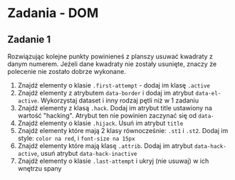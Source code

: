 # Zadania - DOM

## Zadanie 1
Rozwiązując kolejne punkty powinieneś z planszy usuwać kwadraty z danym numerem.
Jeżeli dane kwadraty nie zostały usunięte, znaczy że polecenie nie zostało dobrze wykonane.

1. Znajdź elementy o klasie `.first-attempt` - dodaj im klasę `.active`
2. Znajdź elementy z atrybutem `data-border` i dodaj im atrybut `data-el-active`. Wykorzystaj dataset i inny rodzaj pętli niż w 1 zadaniu
3. Znajdź elementy z klasą `.hack`. Dodaj im atrybut title ustawiony na wartość "hacking". Atrybut ten nie powinien zaczynać się od `data-`
4. Znajdź elementy o klasie `.hijack`. Usuń im atrybut `title`
5. Znajdź elementy które mają 2 klasy równocześnie: `.st1` i `.st2`. Dodaj im style: `color na red`, i `font-size na 15px`
6. Znajdź elementy które mają klasę `.attrib`. Dodaj im atrybut `data-hack-active`, usuń atrybut `data-hack-inactive`
7. Znajdź elementy o klasie `.last-attempt` i ukryj (nie usuwaj) w ich wnętrzu spany



